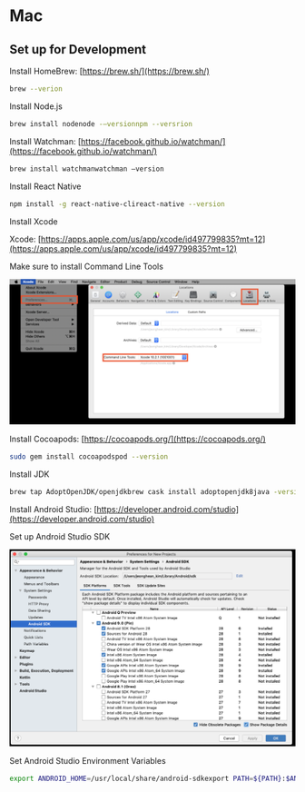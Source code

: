 # Mac

## Set up for Development

Install HomeBrew: [https://brew.sh/](https://brew.sh/)

```bash
brew --verion
```

Install Node.js

```bash
brew install nodenode -–versionnpm --versrion
```

Install Watchman: [https://facebook.github.io/watchman/](https://facebook.github.io/watchman/)

```bash
brew install watchmanwatchman –version
```

Install React Native

```bash
npm install -g react-native-clireact-native --version
```

Install Xcode

Xcode: [https://apps.apple.com/us/app/xcode/id497799835?mt=12](https://apps.apple.com/us/app/xcode/id497799835?mt=12)

Make sure to install Command Line Tools

![](.gitbook/assets/image%20%284%29.png)

Install Cocoapods: [https://cocoapods.org/](https://cocoapods.org/)

```bash
sudo gem install cocoapodspod --version
```

Install JDK

```bash
brew tap AdoptOpenJDK/openjdkbrew cask install adoptopenjdk8java -versionjavac -version
```

Install Android Studio: [https://developer.android.com/studio](https://developer.android.com/studio)

Set up Android Studio SDK

![](.gitbook/assets/image%20%2813%29.png)

Set Android Studio Environment Variables

```bash
export ANDROID_HOME=/usr/local/share/android-sdkexport PATH=${PATH}:$ANDROID_HOME/tools:$ANDROID_HOME/platform-toolsexport PATH=${PATH}:$ANDROID_HOME/tools/binexport PATH=${PATH}:$ANDROID_HOME/emulator
```

